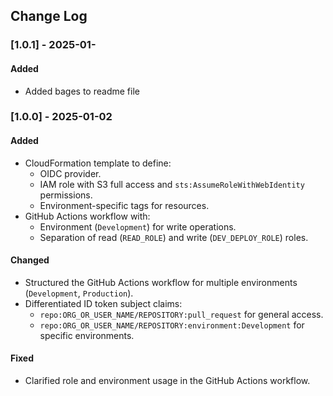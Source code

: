 ## Change Log

### [1.0.1] - 2025-01-
#### Added
- Added bages to readme file

### [1.0.0] - 2025-01-02
#### Added
- CloudFormation template to define:
  - OIDC provider.
  - IAM role with S3 full access and `sts:AssumeRoleWithWebIdentity` permissions.
  - Environment-specific tags for resources.
- GitHub Actions workflow with:
  - Environment (`Development`) for write operations.
  - Separation of read (`READ_ROLE`) and write (`DEV_DEPLOY_ROLE`) roles.

#### Changed
- Structured the GitHub Actions workflow for multiple environments (`Development`, `Production`).
- Differentiated ID token subject claims:
  - `repo:ORG_OR_USER_NAME/REPOSITORY:pull_request` for general access.
  - `repo:ORG_OR_USER_NAME/REPOSITORY:environment:Development` for specific environments.

#### Fixed
- Clarified role and environment usage in the GitHub Actions workflow.